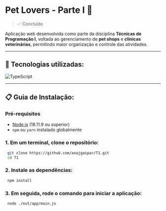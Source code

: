 # Pet Lovers - Parte I 🐾
>✅ Concluído

Aplicação web desenvolvida como parte da disciplina **Técnicas de Programação I**, voltada ao gerenciamento de **pet shops** e **clínicas veterinárias**, permitindo maior organização e controle das atividades.

---

## 🔧 Tecnologias utilizadas:

![TypeScript](https://img.shields.io/badge/typescript-%23007ACC.svg?style=for-the-badge&logo=typescript&logoColor=white)

---

## 📋 Guia de Instalação:

### Pré-requisitos
- [Node.js](https://nodejs.org/) (18.11.9 ou superior)
- `npm` ou `yarn` instalado globalmente

### 1. Em um terminal, clone o repositório:

```bash
 git clone https://github.com/anajgaspar/T1.git
 cd T1
  ```
  
### 2. Instale as dependências:

```bash
 npm install
```

### 3. Em seguida, rode o comando para iniciar a aplicação:

```bash
 node ./out/app/main.js
```
